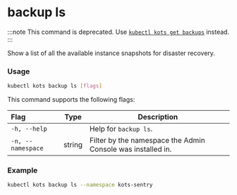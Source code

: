 # backup ls

:::note
This command is deprecated. Use [`kubectl kots get backups`](/reference/kots-cli-get-backups) instead.
:::

Show a list of all the available instance snapshots for disaster recovery.

### Usage

```bash
kubectl kots backup ls [flags]
```

This command supports the following flags:

| Flag              | Type   | Description                                                         |
| :---------------- | ------ | ------------------------------------------------------------------- |
| `-h, --help`      |        | Help for `backup ls`.                                                  |
| `-n, --namespace` | string | Filter by the namespace the Admin Console was installed in. |

### Example

```bash
kubectl kots backup ls --namespace kots-sentry
```
